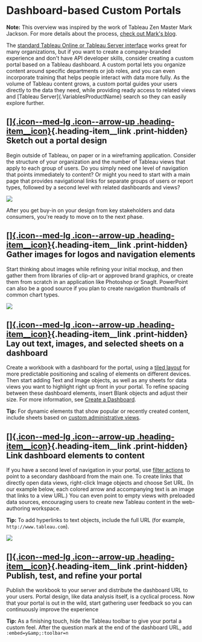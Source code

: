 

Dashboard-based Custom Portals
==============================
**Note:** This overview was inspired by the work of Tableau Zen Master
Mark Jackson. For more details about the process, [check out Mark\'s
blog](http://ugamarkj.blogspot.sg/2013/12/customizing-tableau-server-experience.html).

The [standard Tableau Online or Tableau Server
interface](https://help.tableau.com/current/pro/desktop/en-us/help.html#navigating.html)
works great for many organizations, but if you want to create a
company-branded experience and don\'t have API developer skills,
consider creating a custom portal based on a Tableau dashboard. A custom
portal lets you organize content around specific departments or job
roles, and you can even incorporate training that helps people interact
with data more fully. As the volume of Tableau content grows, a custom
portal guides your users directly to the data they need, while providing
ready access to related views and [Tableau
Server]{.VariablesProductName} search so they can easily explore
further.

<div>

[[]{.icon--med-lg .icon--arrow-up .heading-item__icon}](https://help.tableau.com/current/server/en-us/portal_dashboard.htm#){.heading-item__link .print-hidden} Sketch out a portal design
------------------------------------------------------------------------------------------------------------------------------------------------------------------------------------------

</div>

Begin outside of Tableau, on paper or in a wireframing application.
Consider the structure of your organization and the number of Tableau
views that apply to each group of users. Do you simply need one level of
navigation that points immediately to content? Or might you need to
start with a main page that provides navigational links for separate
groups of users or report types, followed by a second level with related
dashboards and views?

![](./Dashboard-based%20Custom%20Portals%20-%20Tableau_files/portal_sketch.png)

After you get buy-in on your design from key stakeholders and data
consumers, you\'re ready to move on to the next phase.

<div>

[[]{.icon--med-lg .icon--arrow-up .heading-item__icon}](https://help.tableau.com/current/server/en-us/portal_dashboard.htm#){.heading-item__link .print-hidden} Gather images for logos and navigation elements
---------------------------------------------------------------------------------------------------------------------------------------------------------------------------------------------------------------

</div>

Start thinking about images while refining your initial mockup, and then
gather them from libraries of clip-art or approved brand graphics, or
create them from scratch in an application like Photoshop or SnagIt.
PowerPoint can also be a good source if you plan to create navigation
thumbnails of common chart types.

![](./Dashboard-based%20Custom%20Portals%20-%20Tableau_files/portal_logo.png)

<div>

[[]{.icon--med-lg .icon--arrow-up .heading-item__icon}](https://help.tableau.com/current/server/en-us/portal_dashboard.htm#){.heading-item__link .print-hidden} Lay out text, images, and selected sheets on a dashboard
------------------------------------------------------------------------------------------------------------------------------------------------------------------------------------------------------------------------

</div>

Create a workbook with a dashboard for the portal, using a [tiled
layout](https://help.tableau.com/current/pro/desktop/en-us/dashboards_organize_floatingandtiled.html#Tiled_vs._Floating_Layouts)
for more predictable positioning and scaling of elements on different
devices. Then start adding Text and Image objects, as well as any sheets
for data views you want to highlight right up front in your portal. To
refine spacing between these dashboard elements, insert Blank objects
and adjust their size. For more information, see [Create a
Dashboard](https://help.tableau.com/current/pro/desktop/en-us/dashboards_create.html#Add_objects).

**Tip:** For dynamic elements that show popular or recently created
content, include sheets based on [custom administrative
views](https://help.tableau.com/current/server/en-us/adminview_postgres.htm).

<div>

[[]{.icon--med-lg .icon--arrow-up .heading-item__icon}](https://help.tableau.com/current/server/en-us/portal_dashboard.htm#){.heading-item__link .print-hidden} Link dashboard elements to content
--------------------------------------------------------------------------------------------------------------------------------------------------------------------------------------------------

</div>

If you have a second level of navigation in your portal, use [filter
actions](https://help.tableau.com/current/pro/desktop/en-us/actions_filter.html)
to point to a secondary dashboard from the main one. To create links
that directly open data views, right-click Image objects and choose Set
URL. (In our example below, each colored arrow and accompanying text is
an image that links to a view URL.) You can even point to empty views
with preloaded data sources, encouraging users to create new Tableau
content in the web-authoring workspace.

**Tip:** To add hyperlinks to text objects, include the full URL (for
example, `http://www.tableau.com`).

![](./Dashboard-based%20Custom%20Portals%20-%20Tableau_files/portal_final.png)

<div>

[[]{.icon--med-lg .icon--arrow-up .heading-item__icon}](https://help.tableau.com/current/server/en-us/portal_dashboard.htm#){.heading-item__link .print-hidden} Publish, test, and refine your portal
-----------------------------------------------------------------------------------------------------------------------------------------------------------------------------------------------------

</div>

Publish the workbook to your server and distribute the dashboard URL to
your users. Portal design, like data analysis itself, is a cyclical
process. Now that your portal is out in the wild, start gathering user
feedback so you can continuously improve the experience

**Tip:** As a finishing touch, hide the Tableau toolbar to give your
portal a custom feel. After the question mark at the end of the
dashboard URL, add `:embed=y&amp;:toolbar=n`

